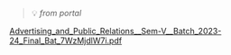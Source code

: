 
> 💡 _from portal_


[Advertising_and_Public_Relations__Sem-V__Batch_2023-24_Final_Bat_7WzMjdlW7i.pdf](https://prod-files-secure.s3.us-west-2.amazonaws.com/cb8bfd8d-d68b-81fa-ac15-000328a0aab4/703db4d0-342c-4553-86a0-d6d9caaf8f41/Advertising_and_Public_Relations__Sem-V__Batch_2023-24_Final_Bat_7WzMjdlW7i.pdf?X-Amz-Algorithm=AWS4-HMAC-SHA256&X-Amz-Content-Sha256=UNSIGNED-PAYLOAD&X-Amz-Credential=ASIAZI2LB46646L3IR2C%2F20250815%2Fus-west-2%2Fs3%2Faws4_request&X-Amz-Date=20250815T064757Z&X-Amz-Expires=3600&X-Amz-Security-Token=IQoJb3JpZ2luX2VjEA8aCXVzLXdlc3QtMiJHMEUCIAIby2BeLR%2FjN0eWEw5Mhb1JHmklpiQEOyC%2FtzvJA8PzAiEA%2FSluBDyVHvOa39Xxy04WZGdbkdUFKPGw21JdX2%2BD%2BwUq%2FwMIVxAAGgw2Mzc0MjMxODM4MDUiDIb8wFQwFcCNQHhWayrcA5Pgq93cxjUBkZsy5FhtqE4G0UZEqnGX2xU1jhLu%2F4le2FSR4GSambpe3BvHo9t27z6YlzVQ3%2BLNjM8d%2BPON%2B32tq91qJw2WiKRRgU7dmWlM7WyQZrH40nhczN3kknXbxjfgaVY1mfAR8Z6ifry0Jw1PrCLZ6fgRLfNzluUueXWx6NsGbq998MZ1gtfOrVkNIMr4DVzx7BwoyWI0vtdjSSU6AJMORLcMGrj2KTDWkFIYkGjWtbSXGchiFmHjHUgJn4K7RUHqOjCNqc5Edo3U%2BF5JUjBSGijSS%2F9akp15x9kScZNnoD%2F%2FoC%2FgKR%2FePjavj7f2wr7zzmrSnp6N8wgdgIYkB%2FBl9aLAzduUfFIpdw1g0oPUsS8ptM5w13z1NPZCm8In7ROtmT3e60zUEsgF8c%2FXp5Azngm81oprwBCpQvjrQXLYFuN2fCeDkQRhLQ6hdMeE%2B%2Fqt8HjtV9woPxrD6XNH4ssRfIAeDHHfLs%2Ff1DHCIsYVxjqU8THA2os2cuHRV3wLHBshbQHxOprlA1PtdzbxCt1C77G0%2Ff%2FZFIjGLziC0B6mV8DiNvbHUu8fMRLTcFmBILBWqc04lLgj0hyA7PxRtPkj2PG13y1XJVNHCPFJePtknIItS4mnzNLYMMei%2B8QGOqUBD%2FMBvowa%2FqDQmfH%2BANoPXy8mL0vuwMQTCvHuPk%2B8R9Pdg%2FX%2BhooRURS3CjBOPC9G53JpzlO7PrByPgQIgpMl%2FwxZ0T6jASatz%2BzACVxsOHp8HKd2h5hxP6DyHFluyPCRJ9hzmUPHWxQ%2BatYNrbTbBqFlG0wwvWzTKNc%2FrR11vUJ9l6R0WNceFetsY%2FcpjShg5Z5hsTk%2BSDJRWv8tcNFc1ExOuCa8&X-Amz-Signature=967080b9481f6c34377bc8dce1806371b22159ec96a014be6bcc8e68564ea007&X-Amz-SignedHeaders=host&x-amz-checksum-mode=ENABLED&x-id=GetObject)

